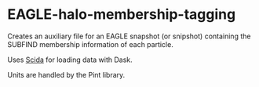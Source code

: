# EAGLE-halo-membership-tagging
Creates an auxiliary file for an EAGLE snapshot (or snipshot) containing the SUBFIND membership information of each particle.

Uses [Scida](https://scida.io/) for loading data with Dask.

Units are handled by the Pint library.
